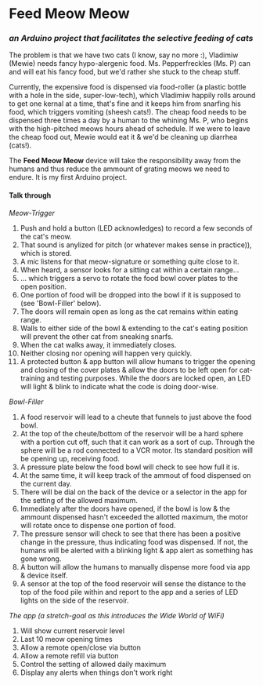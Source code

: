 # Feed Meow Meow
### *an Arduino project that facilitates the selective feeding of cats*
The problem is that we have two cats (I know, say no more :), Vladimiw (Mewie) needs fancy hypo-alergenic food. Ms. Pepperfreckles (Ms. P) can and will eat his fancy food, but we'd rather she stuck to the cheap stuff. 

Currently, the expensive food is dispensed via food-roller (a plastic bottle with a hole in the side, super-low-tech), which Vladimiw happily rolls around to get one kernal at a time, that's fine and it keeps him from snarfing his food, which triggers vomiting (sheesh cats!). The cheap food needs to be dispensed three times a day by a human to the whining Ms. P, who begins with the high-pitched meows hours ahead of schedule. If we were to leave the cheap food out, Mewie would eat it & we'd be cleaning up diarrhea (cats!).

The **Feed Meow Meow** device will take the responsibility away from the humans and thus reduce the ammount of grating meows we need to endure. It is my first Arduino project.

#### Talk through
*Meow-Trigger*

1. Push and hold a button (LED acknowledges) to record a few seconds of the cat's meow.
2. That sound is anylized for pitch (or whatever makes sense in practice)), which is stored.
3. A mic listens for that meow-signature or something quite close to it.
4. When heard, a sensor looks for a sitting cat within a certain range...
5. ... which triggers a servo to rotate the food bowl cover plates to the open position.
6. One portion of food will be dropped into the bowl if it is supposed to (see 'Bowl-Filler' below).
6. The doors will remain open as long as the cat remains within eating range.
7. Walls to either side of the bowl & extending to the cat's eating position will prevent the other cat from sneaking snarfs.
8. When the cat walks away, it immediately closes.
9. Neither closing nor opening will happen very quickly.
10. A protected button & app button will allow humans to trigger the opening and closing of the cover plates & allow the doors to be left open for cat-training and testing purposes. While the doors are locked open, an LED will light & blink to indicate what the code is doing door-wise.

*Bowl-Filler*

1. A food reservoir will lead to a cheute that funnels to just above the food bowl.
2. At the top of the cheute/bottom of the reservoir will be a hard sphere with a portion cut off, such that it can work as a sort of cup. Through the sphere will be a rod connected to a VCR motor. Its standard position will be opening up, receiving food.
3. A pressure plate below the food bowl will check to see how full it is. 
4. At the same time, it will keep track of the ammout of food dispensed on the current day.
5. There will be dial on the back of the device or a selector in the app for the setting of the allowed maximum.
6. Immediately after the doors have opened, if the bowl is low & the ammount dispensed hasn't exceeded the allotted maximum, the motor will rotate once to dispense one portion of food.
7. The pressure sensor will check to see that there has been a positive change in the pressure, thus indicating food was dispensed. If not, the humans will be alerted with a blinking light & app alert as something has gone wrong. 
10. A button will allow the humans to manually dispense more food via app & device itself.
11. A sensor at the top of the food reservoir will sense the distance to the top of the food pile within and report to the app and a series of LED lights on the side of the reservoir. 

*The app (a stretch-goal as this introduces the Wide World of WiFi)*

1. Will show current reservoir level
2. Last 10 meow opening times
3. Allow a remote open/close via button
4. Allow a remote refill via button
5. Control the setting of allowed daily maximum
6. Display any alerts when things don't work right
